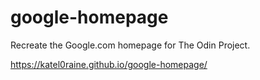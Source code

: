# google-homepage
Recreate the Google.com homepage for The Odin Project.

https://katel0raine.github.io/google-homepage/
